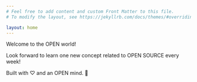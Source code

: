 ```yaml
---
# Feel free to add content and custom Front Matter to this file.
# To modify the layout, see https://jekyllrb.com/docs/themes/#overriding-theme-defaults

layout: home
---
```


Welcome to the OPEN world!

Look forward to learn one new concept related to OPEN SOURCE every week!

Built with &#x2661; and an OPEN mind. 👩
